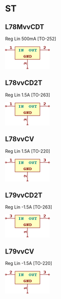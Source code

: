 # ST

## L78MvvCDT
Reg Lin 500mA [TO-252]

![L78MvvCDT__1__1](/images/Intersil__ISL21070__1__1.png?raw=true) 

## L78vvCD2T
Reg Lin 1.5A [TO-263]

![L78vvCD2T__1__1](/images/Intersil__ISL21070__1__1.png?raw=true) 

## L78vvCV
Reg Lin 1.5A [TO-220]

![L78vvCV__1__1](/images/ST__L78vvCV__1__1.png?raw=true) 

## L79vvCD2T
Reg Lin -1.5A [TO-263]

![L79vvCD2T__1__1](/images/ST__L79vvCD2T__1__1.png?raw=true) 

## L79vvCV
Reg Lin -1.5A [TO-220]

![L79vvCV__1__1](/images/ST__L79vvCV__1__1.png?raw=true) 

